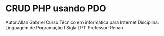 # CRUD PHP usando PDO

Autor:Allan Gabriel
Curso:Técnico em informática para Internet
Disciplina: Linguagem de Pogramação I
Sigla:LP1'
Prefessor: Renan 


